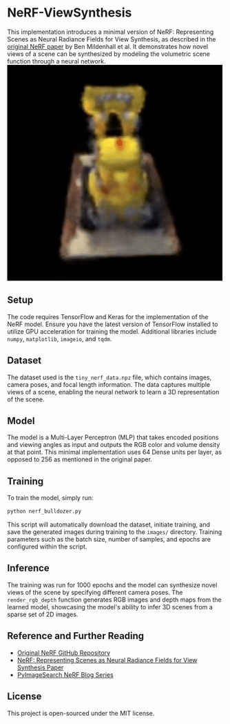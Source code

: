 # NeRF-ViewSynthesis

This implementation introduces a minimal version of NeRF: Representing Scenes as Neural Radiance Fields for View Synthesis, as described in the [original NeRF paper](https://arxiv.org/abs/2003.08934) by Ben Mildenhall et al. It demonstrates how novel views of a scene can be synthesized by modeling the volumetric scene function through a neural network.
![Nerf GIF](https://github.com/jineshrs2398/NeRF-ViewSynthesis/blob/main/nerf.gif)

## Setup

The code requires TensorFlow and Keras for the implementation of the NeRF model. Ensure you have the latest version of TensorFlow installed to utilize GPU acceleration for training the model. Additional libraries include `numpy`, `matplotlib`, `imageio`, and `tqdm`.


## Dataset

The dataset used is the `tiny_nerf_data.npz` file, which contains images, camera poses, and focal length information. The data captures multiple views of a scene, enabling the neural network to learn a 3D representation of the scene.

## Model

The model is a Multi-Layer Perceptron (MLP) that takes encoded positions and viewing angles as input and outputs the RGB color and volume density at that point. This minimal implementation uses 64 Dense units per layer, as opposed to 256 as mentioned in the original paper.

## Training

To train the model, simply run:

```bash
python nerf_bulldozer.py
```
This script will automatically download the dataset, initiate training, and save the generated images during training to the `images/` directory. Training parameters such as the batch size, number of samples, and epochs are configured within the script.

## Inference

The training was run for 1000 epochs and the model can synthesize novel views of the scene by specifying different camera poses. The `render_rgb_depth` function generates RGB images and depth maps from the learned model, showcasing the model's ability to infer 3D scenes from a sparse set of 2D images.


## Reference and Further Reading

- [Original NeRF GitHub Repository](https://github.com/bmild/nerf)
- [NeRF: Representing Scenes as Neural Radiance Fields for View Synthesis Paper](https://arxiv.org/abs/2003.08934)
- [PyImageSearch NeRF Blog Series](https://www.pyimagesearch.com/2021/11/10/computer-graphics-and-deep-learning-with-nerf-using-tensorflow-and-keras-part-1/)

## License

This project is open-sourced under the MIT license.
